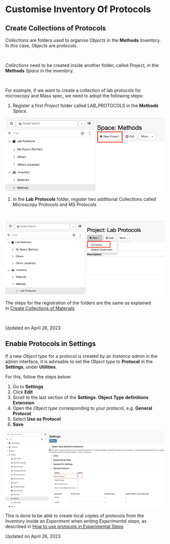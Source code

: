Customise Inventory Of Protocols
====
 
## Create Collections of Protocols



  
*Collections* are folders used to organise *Objects* in the **Methods**
Inventory. In this case, *Objects* are protocols.

 

*Collections* need to be created inside another folder, called
*Project*, in the **Methods** *Space* in the inventory.

 

For example, if we want to create a collection of lab protocols for
microscopy and Mass spec, we need to adopt the following steps:

1.  Register a first *Project* folder called LAB\_PROTOCOLS in the
    **Methods** *Space*.

![image info](img/create-project-methods.png)

1.  In the **Lab** **Protocols** folder, register two additional
    Collections called Microscopy Protocols and MS Protocols

 

![image info](img/create-collection-lab-protocols.png)

  
The steps for the registration of the folders are the same as explained
in [Create Collections of
Materials](https://openbis.ch/index.php/docs/admin-documentation-openbis-19-06-4/customise-inventory-of-materials-and-samples/create-collections-of-materials/)  
  

 

Updated on April 26, 2023
 
## Enable Protocols in Settings



  
If a new *Object type* for a protocol is created by an *Instance admin*
in the admin interface, it is advisable to set the *Object type* to
**Protocol** in the **Settings**, under **Utilities**.

  
For this, follow the steps below:  
  

1.  Go to **Settings**
2.  Click **Edit**
3.  Scroll to the last section of the **Settings**: **Object Type
    definitions Extension**
4.  Open the *Object type* corresponding to your protocol, e.g.
    **General Protocol**
5.  Select **Use as Protocol**
6.  **Save**

![image info](img/settings-enable-protocol-1024x488.png)

  
This is done to be able to create local copies of protocols from the
*Inventory* inside an *Experiment* when writing *Experimental steps,* as
described in [How to use protocols in Experimental
Steps](https://openbis.ch/index.php/docs/user-documentation/lab-notebook/how-to-use-protocols-in-experimental-steps/)

Updated on April 26, 2023
